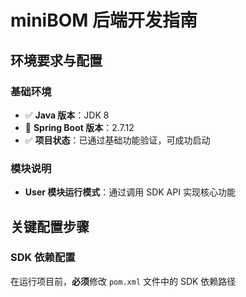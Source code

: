 # miniBOM 后端开发指南

## 环境要求与配置

### 基础环境
- ✅ **Java 版本**：JDK 8
- 🚀 **Spring Boot 版本**：2.7.12
- ✅ **项目状态**：已通过基础功能验证，可成功启动

### 模块说明
- **User 模块运行模式**：通过调用 SDK API 实现核心功能

## 关键配置步骤

### SDK 依赖配置
在运行项目前，**必须**修改 `pom.xml` 文件中的 SDK 依赖路径
